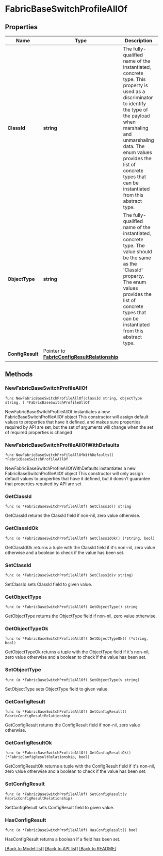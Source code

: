 # FabricBaseSwitchProfileAllOf

## Properties

Name | Type | Description | Notes
------------ | ------------- | ------------- | -------------
**ClassId** | **string** | The fully-qualified name of the instantiated, concrete type. This property is used as a discriminator to identify the type of the payload when marshaling and unmarshaling data. The enum values provides the list of concrete types that can be instantiated from this abstract type. | 
**ObjectType** | **string** | The fully-qualified name of the instantiated, concrete type. The value should be the same as the &#39;ClassId&#39; property. The enum values provides the list of concrete types that can be instantiated from this abstract type. | 
**ConfigResult** | Pointer to [**FabricConfigResultRelationship**](FabricConfigResultRelationship.md) |  | [optional] 

## Methods

### NewFabricBaseSwitchProfileAllOf

`func NewFabricBaseSwitchProfileAllOf(classId string, objectType string, ) *FabricBaseSwitchProfileAllOf`

NewFabricBaseSwitchProfileAllOf instantiates a new FabricBaseSwitchProfileAllOf object
This constructor will assign default values to properties that have it defined,
and makes sure properties required by API are set, but the set of arguments
will change when the set of required properties is changed

### NewFabricBaseSwitchProfileAllOfWithDefaults

`func NewFabricBaseSwitchProfileAllOfWithDefaults() *FabricBaseSwitchProfileAllOf`

NewFabricBaseSwitchProfileAllOfWithDefaults instantiates a new FabricBaseSwitchProfileAllOf object
This constructor will only assign default values to properties that have it defined,
but it doesn't guarantee that properties required by API are set

### GetClassId

`func (o *FabricBaseSwitchProfileAllOf) GetClassId() string`

GetClassId returns the ClassId field if non-nil, zero value otherwise.

### GetClassIdOk

`func (o *FabricBaseSwitchProfileAllOf) GetClassIdOk() (*string, bool)`

GetClassIdOk returns a tuple with the ClassId field if it's non-nil, zero value otherwise
and a boolean to check if the value has been set.

### SetClassId

`func (o *FabricBaseSwitchProfileAllOf) SetClassId(v string)`

SetClassId sets ClassId field to given value.


### GetObjectType

`func (o *FabricBaseSwitchProfileAllOf) GetObjectType() string`

GetObjectType returns the ObjectType field if non-nil, zero value otherwise.

### GetObjectTypeOk

`func (o *FabricBaseSwitchProfileAllOf) GetObjectTypeOk() (*string, bool)`

GetObjectTypeOk returns a tuple with the ObjectType field if it's non-nil, zero value otherwise
and a boolean to check if the value has been set.

### SetObjectType

`func (o *FabricBaseSwitchProfileAllOf) SetObjectType(v string)`

SetObjectType sets ObjectType field to given value.


### GetConfigResult

`func (o *FabricBaseSwitchProfileAllOf) GetConfigResult() FabricConfigResultRelationship`

GetConfigResult returns the ConfigResult field if non-nil, zero value otherwise.

### GetConfigResultOk

`func (o *FabricBaseSwitchProfileAllOf) GetConfigResultOk() (*FabricConfigResultRelationship, bool)`

GetConfigResultOk returns a tuple with the ConfigResult field if it's non-nil, zero value otherwise
and a boolean to check if the value has been set.

### SetConfigResult

`func (o *FabricBaseSwitchProfileAllOf) SetConfigResult(v FabricConfigResultRelationship)`

SetConfigResult sets ConfigResult field to given value.

### HasConfigResult

`func (o *FabricBaseSwitchProfileAllOf) HasConfigResult() bool`

HasConfigResult returns a boolean if a field has been set.


[[Back to Model list]](../README.md#documentation-for-models) [[Back to API list]](../README.md#documentation-for-api-endpoints) [[Back to README]](../README.md)


